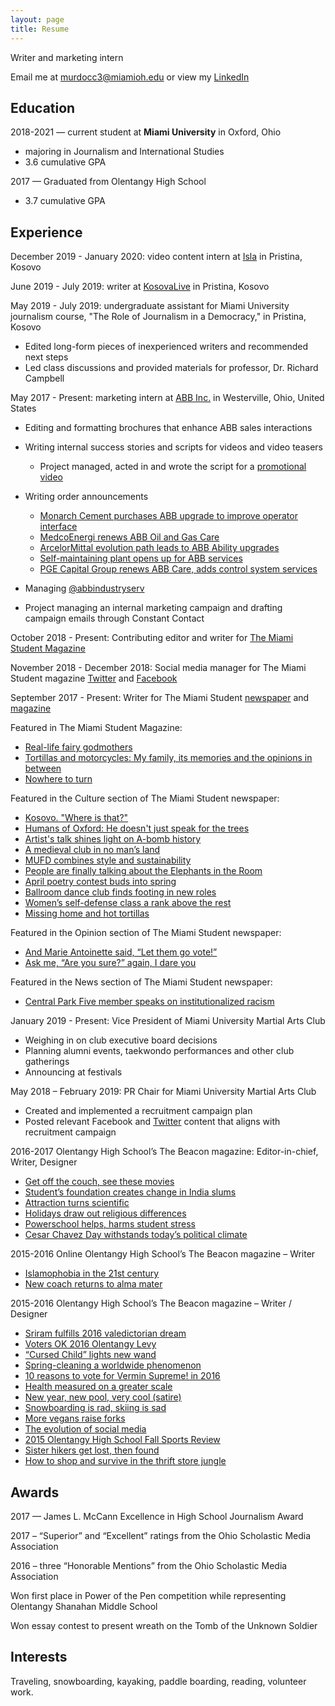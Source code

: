 ```yaml
---
layout: page
title: Resume
---
```

Writer and marketing intern

Email me at [murdocc3@miamioh.edu](mailto:murdocc3@miamioh.edu) or view my [LinkedIn](http://www.linkedin.com/in/chloe-m-275197133)

## **Education**

2018-2021 — current student at **Miami University** in Oxford, Ohio

* majoring in Journalism and International Studies
* 3.6 cumulative GPA

2017 — Graduated from Olentangy High School

* 3.7 cumulative GPA

## **Experience**

December 2019 - January 2020: video content intern at [Isla](https://www.isla-serve.org/) in Pristina, Kosovo

June 2019 - July 2019: writer at [KosovaLive](https://www.kosovalive360.com//?s=Chloe+Murdock) in Pristina, Kosovo

May 2019 - July 2019: undergraduate assistant for Miami University journalism course, "The Role of Journalism in a Democracy," in Pristina, Kosovo

* Edited long-form pieces of inexperienced writers and recommended next steps
* Led class discussions and provided materials for professor, Dr. Richard Campbell

May 2017 - Present: marketing intern at [ABB Inc.](http://www.abb.com/) in Westerville, Ohio, United States

* Editing and formatting brochures that enhance ABB sales interactions
* Writing internal success stories and scripts for videos and video teasers

  * Project managed, acted in and wrote the script for a [promotional video](https://www.dropbox.com/s/ut79jmyeimx9tou/ServiceSells%20FINAL%20High%20Quality.mp4?dl=0)
* Writing order announcements

  * [Monarch Cement purchases ABB upgrade to improve operator interface](http://www.abb.com/cawp/seitp202/41e785445f004da8c1258154006c22c3.aspx)
  * [MedcoEnergi renews ABB Oil and Gas Care](http://medcoenergi%20renews%20abb%20oil%20and%20gas%20care/)
  * [ArcelorMittal evolution path leads to ABB Ability upgrades](http://www.abb.co.in/cawp/seitp202/3f90f076010a97a6c125818600649f83.aspx)
  * [Self-maintaining plant opens up for ABB services](http://www.abb.com/cawp/seitp202/fc80eb99040d282bc12582ab0063d059.aspx)
  * [PGE Capital Group renews ABB Care, adds control system services](https://new.abb.com/news/detail/5887/pge-capital-group-renews-abb-care-adds-control-systems-services)
* Managing [@abbindustryserv](https://twitter.com/abbindustryserv?lang=en)
* Project managing an internal marketing campaign and drafting campaign emails through Constant Contact

October 2018 - Present: Contributing editor and writer for [The Miami Student Magazine](http://magazine.miamistudent.net/)

November 2018 - December 2018: Social media manager for The Miami Student magazine [Twitter](https://twitter.com/miamistudentmag?lang=en) and [Facebook](https://www.facebook.com/miamistudentmagazine/)

September 2017 - Present: Writer for The Miami Student [newspaper](https://miamistudent.net/author/chloe-murdock/) and [magazine](http://magazine.miamistudent.net/tortillas-and-motorcycles-my-family-its-memories-and-the-opinions-in-between/)

Featured in The Miami Student Magazine:

* [Real-life fairy godmothers](http://magazine.miamistudent.net/real-life-fairy-godmothers/)
* [Tortillas and motorcycles: My family, its memories and the opinions in between](http://magazine.miamistudent.net/tortillas-and-motorcycles-my-family-its-memories-and-the-opinions-in-between/)
* [Nowhere to turn](http://magazine.miamistudent.net/nowhere-to-turn/)

Featured in the Culture section of The Miami Student newspaper:

* [Kosovo. "Where is that?"](https://www.miamistudent.net/article/2019/08/discovering-kosovo-great-coffee-better-people-and-a-tangled-history)
* [Humans of Oxford: He doesn't just speak for the trees](https://www.miamistudent.net/article/2019/10/humans-of-oxford-he-doesnt-just-speak-for-the-trees?ct=content_open&cv=cbox_featured)
* [Artist's talk shines light on A-bomb history](https://www.miamistudent.net/article/2019/09/artists-talk-shines-light-on-a-bomb-history?ct=content_open&cv=cbox_latest)
* [A medieval club in no man’s land](https://miamistudent.net/a-medieval-club-in-no-mans-land/)
* [MUFD combines style and sustainability](https://miamistudent.net/mufd-combines-style-and-sustainability/)
* [People are finally talking about the Elephants in the Room](https://miamistudent.net/people-are-finally-talking-about-the-elephants-in-the-room/)
* [April poetry contest buds into spring](https://miamistudent.net/april-poetry-contest-buds-into-spring/)
* [Ballroom dance club finds footing in new roles](https://miamistudent.net/ballroom-dance-club-finds-footing-in-new-roles/)
* [Women’s self-defense class a rank above the rest](https://miamistudent.net/womens-self-defense-class-a-rank-above-the-rest/)
* [Missing home and hot tortillas](https://miamistudent.net/first-year-shock/)

Featured in the Opinion section of The Miami Student newspaper:

* [And Marie Antoinette said, “Let them go vote!”](https://miamistudent.net/and-marie-antoinette-said-let-them-go-vote/)
* [Ask me, “Are you sure?” again, I dare you](https://miamistudent.net/ask-me-are-you-sure-again-i-dare-you/)

Featured in the News section of The Miami Student newspaper:

* [Central Park Five member speaks on institutionalized racism](https://miamistudent.net/central-park-five-member-speaks-on-institutionalized-racism/)

January 2019 - Present: Vice President of Miami University Martial Arts Club

* Weighing in on club executive board decisions
* Planning alumni events, taekwondo performances and other club gatherings
* Announcing at festivals

May 2018 – February 2019: PR Chair for Miami University Martial Arts Club

* Created and implemented a recruitment campaign plan
* Posted relevant Facebook and [Twitter](https://twitter.com/MartialMiami) content that aligns with recruitment campaign

2016-2017 Olentangy High School’s The Beacon magazine: Editor-in-chief, Writer, Designer

* [Get off the couch, see these movies](/2017/03/01/Get-off-the-couch-see-these-movies)
* [Student’s foundation creates change in India slums](/2017/04/19/Students-foundation-creates-change-in-india-slums/)
* [Attraction turns scientific](/2017/02/01/Attraction-turns-scientific/)
* [Holidays draw out religious differences](/2016/12/01/Holidays-draw-out-religious-differences/)
* [Powerschool helps, harms student stress](/2017/03/01/Powerschool-helps-harms-student-stress/)
* [Cesar Chavez Day withstands today’s political climate](/2017/03/01/Cesar-Chaves-day-withstands-todays-political-climate/)

2015-2016 Online Olentangy High School’s The Beacon magazine – Writer

* [Islamophobia in the 21st century](https://chloemurdock.github.io/2016/01/21/islamophobia-in-the-21st-century/)
* [New coach returns to alma mater](https://ohsbeacon.com/688/sports/new-coach-returns-to-alma-mater/)

2015-2016 Olentangy High School’s The Beacon magazine – Writer / Designer

* [Sriram fulfills 2016 valedictorian dream](https://chloemurdock.github.io/2016/05/01/Sriram-fulfills-2016-validictorian-dream/)
* [Voters OK 2016 Olentangy Levy](https://chloemurdock.github.io/2016/05/01/Voters-ok-olentangy-levy/)
* [“Cursed Child” lights new wand](https://chloemurdock.github.io/2016/03/01/cursed-child-lights/)
* [Spring-cleaning a worldwide phenomenon](https://chloemurdock.github.io/2016/03/01/spring-cleaning-a-worldwide-phenomenon/)
* [10 reasons to vote for Vermin Supreme! in 2016](https://chloemurdock.github.io/2016/02/01/10-Reasons-to-vote-for-Vermin-Supreme/)
* [Health measured on a greater scale](https://chloemurdock.github.io/2016/01/01/Health-measured-on-a-greater-scale/)
* [New year, new pool, very cool (satire)](https://chloemurdock.github.io/2016/01/01/New-year-new-pool-very-coolmd/)
* [Snowboarding is rad, skiing is sad](https://chloemurdock.github.io/2015/12/01/Snowboarding-is-rad-skiing-is-sad/)
* [More vegans raise forks](https://chloemurdock.github.io/2015/12/01/more-vegans-raise-forks/)
* [The evolution of social media](https://chloemurdock.github.io/2015/10/01/The-evolution-of-social-media/)
* [2015 Olentangy High School Fall Sports Review](https://chloemurdock.github.io/2015/09/01/Olentangy-HS-fall-sports-review/)
* [Sister hikers get lost, then found](https://chloemurdock.github.io/2015/09/01/sister-hikers-get-lost/)
* [How to shop and survive in the thrift store jungle](https://chloemurdock.github.io/2015/10/01/How-to-shop-and-survive-in-the-thrift-store-jungle/)

## **Awards**

2017 — James L. McCann Excellence in High School Journalism Award

2017 – “Superior” and “Excellent” ratings from the Ohio Scholastic Media Association

2016 – three “Honorable Mentions” from the Ohio Scholastic Media Association

Won first place in Power of the Pen competition while representing Olentangy Shanahan Middle School

Won essay contest to present wreath on the Tomb of the Unknown Soldier

## **Interests**

Traveling, snowboarding, kayaking, paddle boarding, reading, volunteer work.
